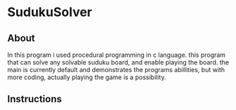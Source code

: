 # SudukuSolver
## About
In this program i used procedural programming in c language.
this program that can solve any solvable suduku board, and enable playing the board.
the main is currently default and demonstrates the programs abillities, but with more coding, actually playing the game is a possibility.
## Instructions

